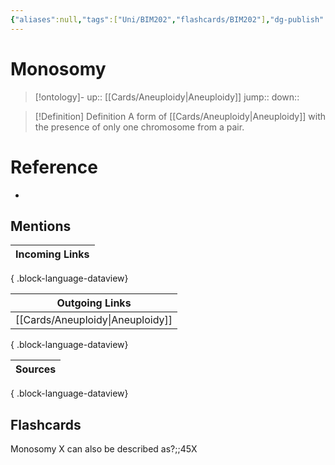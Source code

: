 ```yaml
---
{"aliases":null,"tags":["Uni/BIM202","flashcards/BIM202"],"dg-publish":true,"permalink":"/cards/monosomy/","dgPassFrontmatter":true}
---
```


# Monosomy

> [!ontology]-
> up:: [[Cards/Aneuploidy\|Aneuploidy]]
> jump:: 
> down:: 

> [!Definition] Definition
> A form of [[Cards/Aneuploidy\|Aneuploidy]] with the presence of only one chromosome from a pair.

# Reference

- 

## Mentions

| Incoming Links |
| -------------- |

{ .block-language-dataview}

| Outgoing Links                      |
| ----------------------------------- |
| [[Cards/Aneuploidy\|Aneuploidy]] |

{ .block-language-dataview}

| Sources |
| ------- |

{ .block-language-dataview}

## Flashcards

Monosomy X can also be described as?;;45X
<!--SR:!2024-08-30,2,230-->